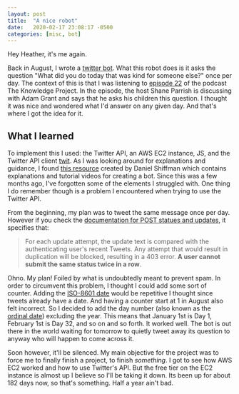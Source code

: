 ```yaml
---
layout: post
title:  "A nice robot"
date:   2020-02-17 23:08:17 -0500
categories: [misc, bot]
---
```


Hey Heather, it's me again.

Back in August, I wrote a [twitter bot][twitter-bot]. What this robot does is it
asks the question "What did you do today that was kind for someone else?" once
per day. The context of this is that I was listening to [episode 22][fs-E22] of
the podcast The Knowledge Project. In the episode, the host Shane Parrish is
discussing with Adam Grant and says that he asks his children this question. I
thought it was nice and wondered what I'd answer on any given day. And that's
where I got the idea for it.

## What I learned

To implement this I used: the Twitter API, an AWS EC2 instance, JS, and the
Twitter API client [twit][npm-twit]. As I was looking around for explanations
and guidance, I found [this resource][shiffman-twitterbot] created by Daniel
Shiffman which contains explanations and tutorial videos for creating a bot.
Since this was a few months ago, I've forgotten some of the elements I struggled
with. One thing I do remember though is a problem I encountered when trying to
use the Twitter API.

From the beginning, my plan was to tweet the same message once per day. However
if you check the [documentation for POST statues and updates][twitter-api-post],
it specifies that:

> For each update attempt, the update text is compared with the authenticating
> user's recent Tweets. Any attempt that would result in duplication will be
> blocked, resulting in a 403 error. **A user cannot submit the same status twice
> in a row**.

Ohno. My plan! Foiled by what is undoubtedly meant to prevent spam. In order to
circumvent this problem, I thought I could add some sort of counter. Adding the
[ISO-8601 date][wiki-iso8601] would be repetitive I thought since tweets already
have a date. And having a counter start at 1 in August also felt incorrect. So I
decided to add the day number (also known as the [ordinal
date][wiki-ordinal-date]) excluding the year. This means that January 1st is Day
1, February 1st is Day 32, and so on and so forth. It worked well. The bot is
out there in the world waiting for tomorrow to quietly tweet away its question
to anyway who will happen to come across it.

Soon however, it'll be silenced. My main objective for the project was to force
me to finally finish a project, to finish *something*. I got to see how AWS EC2
worked and how to use Twitter's API. But the free tier on the EC2 instance is
almost up I believe so I'll be taking it down. Its been up for about 182 days
now, so that's something. Half a year ain't bad.

[twitter-bot]: https://twitter.com/BekindBot
[fs-E22]: https://fs.blog/adam-grant/
[npm-twit]: https://www.npmjs.com/package/twit
[shiffman-twitterbot]: https://shiffman.net/a2z/twitter-bots/
[twitter-api-post]: https://developer.twitter.com/en/docs/tweets/post-and-engage/api-reference/post-statuses-update
[wiki-iso8601]: https://en.wikipedia.org/wiki/Ordinal_date
[wiki-ordinal-date]: https://en.wikipedia.org/wiki/Ordinal_date
